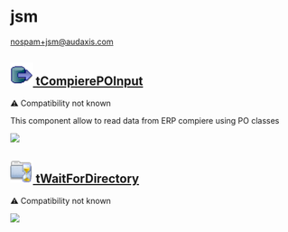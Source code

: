 # jsm
  <nospam+jsm@audaxis.com>

## <a href='./components/tCompierePOInput/readme.md'><img src='./components/tCompierePOInput/logo.jpg' width='40' height='40'> tCompierePOInput</a>
 :warning: Compatibility not known

This component allow to read data from ERP compiere using PO classes



<img src='./components/tCompierePOInput/sample.jpg'>

## <a href='./components/tWaitForDirectory/readme.md'><img src='./components/tWaitForDirectory/logo.jpg' width='40' height='40'> tWaitForDirectory</a>
 :warning: Compatibility not known

<img src='./components/tWaitForDirectory/sample.jpg'>

